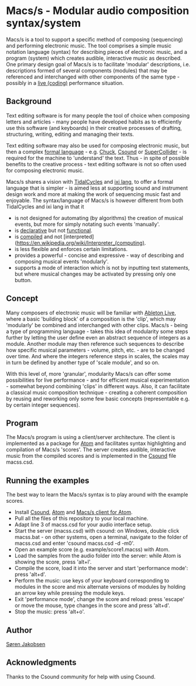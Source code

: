 # Macs/s - Modular audio composition syntax/system

Macs/s is a tool to support a specific method of composing (sequencing) and performing electronic music. The tool comprises a simple music notation language (syntax) for describing pieces of electronic music, and a program (system) which creates audible, interactive music as described. One primary design goal of Macs/s is to facilitate 'modular' descriptions, i.e. descriptions formed of several components (modules) that may be referenced and interchanged with other components of the same type - possibly in a [live (coding)](https://en.wikipedia.org/wiki/Live_coding) performance situation.

## Background

Text editing software is for many people the tool of choice when composing letters and articles - many people have developed habits as to efficiently use this software (and keyboards) in their creative processes of drafting, structuring, writing, editing and managing their texts.

Text editing software may also be used for composing electronic music, but then a complex [formal language](https://en.wikipedia.org/wiki/Formal_language) - e.g. [Chuck](http://chuck.cs.princeton.edu/), [Csound](http://www.csounds.com/) or [SuperCollider](https://supercollider.github.io/) - is required for the machine to 'understand' the text. Thus - in spite of possible benefits to the creative process - text editing software is not so often used for composing electronic music.

Macs/s shares a vision with [TidalCycles](https://tidalcycles.org/) and [ixi lang](https://en.wikipedia.org/wiki/Ixi_lang), to offer a formal language that is simpler - is aimed less at supporting sound and instrument design work and more at making the work of sequencing music fast and enjoyable. The syntax/language of Macs/s is however different from both TidalCycles and ixi lang in that it

* is not designed for automating (by algorithms) the creation of musical events, but more for simply notating such events 'manually'.
* is [declarative](https://en.wikipedia.org/wiki/Declarative_programming) but not [functional](https://en.wikipedia.org/wiki/Functional_programming).
* is [compiled](https://en.wikipedia.org/wiki/Compiler) and not [interpreted](https://en.wikipedia.org/wiki/Interpreter_(computing).
* is less flexible and enforces certain limitations.
* provides a powerful - concise and expressive - way of describing and composing musical events 'modularly'.
* supports a mode of interaction which is not by inputting text statements, but where musical changes may be activated by pressing only one button.

## Concept

Many composers of electronic music will be familiar with [Ableton Live](https://www.ableton.com/), where a basic 'building block' of a composition is the 'clip', which may 'modularly' be combined and interchanged with other clips. Macs/s - being a type of programming language - takes this idea of modularity some steps further by letting the user define even an abstract sequence of integers as a module. Another module may then reference such sequences to describe how specific musical parameters - volume, pitch, etc. - are to be changed over time. And where the integers reference steps in scales, the scales may in turn be defined by another type of 'scale module', and so on.

With this level of, more 'granular', modularity Macs/s can offer some possibilities for live performance - and for efficient musical experimentation - somewhat beyond combining 'clips' in different ways. Also, it can facilitate a classical music composition technique - creating a coherent composition by reusing and reworking only some few basic concepts (representable e.g. by certain integer sequences).

## Program

The Macs/s program is using a client/server architecture. The client is implemented as a package for [Atom](https://atom.io/) and facilitates syntax highlighting and compilation of Macs/s 'scores'. The server creates audible, interactive music from the compiled scores and is implemented in the [Csound](http://csound.com/) file macss.csd.

## Running the examples

The best way to learn the Macs/s syntax is to play around with the example scores.

* Install [Csound](http://csound.com/), [Atom](https://atom.io/) and [Macs/s client for Atom](https://github.com/sorenjakobsen/macss-client).
* Pull all the files of this repository to your local machine.
* Adapt line 3 of macss.csd for your audio interface setup.
* Start the server (macss.csd) with csound: on Windows, double click macss.bat - on other systems, open a terminal, navigate to the folder of macss.csd and enter 'csound macss.csd -d -m0'.
* Open an example score (e.g. example/score1.macss) with Atom.
* Load the samples from the audio folder into the server: while Atom is showing the score, press 'alt+l'.
* Compile the score, load it into the server and start 'performance mode': press 'alt+d'.
* Perform the music: use keys of your keyboard corresponding to modules in the score and mix alternate versions of modules by holding an arrow
key while pressing the module keys.
* Exit 'performance mode', change the score and reload: press 'escape' or move the mouse, type changes in the score and press 'alt+d'.
* Stop the music: press 'alt+o'.

## Author

[Søren Jakobsen](mailto:skj@jakobsen-it.dk)

## Acknowledgments

Thanks to the Csound community for help with using Csound.
